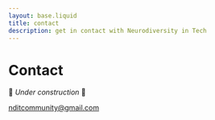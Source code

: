 ```yaml
---
layout: base.liquid
title: contact
description: get in contact with Neurodiversity in Tech
---
```


# Contact

🚧 _Under construction_ 🚧

[nditcommunity@gmail.com](mailto:nditcommunity@gmail.com)
